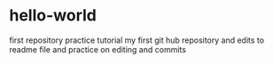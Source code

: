 # hello-world
first repository practice tutorial
my first git hub repository and edits to readme file and
practice on editing and commits
